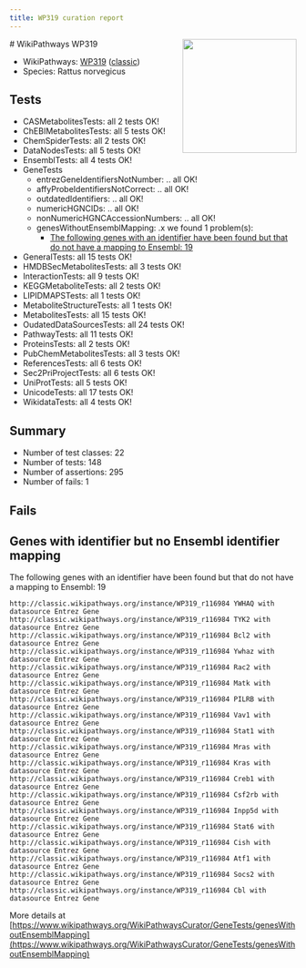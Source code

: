 ```yaml
---
title: WP319 curation report
---
```


<img style="float: right; width: 200px" src="https://upload.wikimedia.org/wikipedia/commons/thumb/8/83/Wplogo_with_text_500.png/640px-Wplogo_with_text_500.png" />
# WikiPathways WP319

* WikiPathways: [WP319](https://wikipathways.org/pathways/WP319) ([classic](https://classic.wikipathways.org/instance/WP319))
* Species: Rattus norvegicus
## Tests
* CASMetabolitesTests: all 2 tests OK!
* ChEBIMetabolitesTests: all 5 tests OK!
* ChemSpiderTests: all 2 tests OK!
* DataNodesTests: all 5 tests OK!
* EnsemblTests: all 4 tests OK!
* GeneTests
    * entrezGeneIdentifiersNotNumber: .. all OK!
    * affyProbeIdentifiersNotCorrect: .. all OK!
    * outdatedIdentifiers: .. all OK!
    * numericHGNCIDs: .. all OK!
    * nonNumericHGNCAccessionNumbers: .. all OK!
    * genesWithoutEnsemblMapping: .x we found 1 problem(s):
        * [The following genes with an identifier have been found but that do not have a mapping to Ensembl: 19](#c4e54316)
* GeneralTests: all 15 tests OK!
* HMDBSecMetabolitesTests: all 3 tests OK!
* InteractionTests: all 9 tests OK!
* KEGGMetaboliteTests: all 2 tests OK!
* LIPIDMAPSTests: all 1 tests OK!
* MetaboliteStructureTests: all 1 tests OK!
* MetabolitesTests: all 15 tests OK!
* OudatedDataSourcesTests: all 24 tests OK!
* PathwayTests: all 11 tests OK!
* ProteinsTests: all 2 tests OK!
* PubChemMetabolitesTests: all 3 tests OK!
* ReferencesTests: all 6 tests OK!
* Sec2PriProjectTests: all 6 tests OK!
* UniProtTests: all 5 tests OK!
* UnicodeTests: all 17 tests OK!
* WikidataTests: all 4 tests OK!


## Summary

* Number of test classes: 22
* Number of tests: 148
* Number of assertions: 295
* Number of fails: 1

## Fails

<a name="c4e54316" />

## Genes with identifier but no Ensembl identifier mapping

The following genes with an identifier have been found but that do not have a mapping to Ensembl: 19
```
http://classic.wikipathways.org/instance/WP319_r116984 YWHAQ with datasource Entrez Gene
http://classic.wikipathways.org/instance/WP319_r116984 TYK2 with datasource Entrez Gene
http://classic.wikipathways.org/instance/WP319_r116984 Bcl2 with datasource Entrez Gene
http://classic.wikipathways.org/instance/WP319_r116984 Ywhaz with datasource Entrez Gene
http://classic.wikipathways.org/instance/WP319_r116984 Rac2 with datasource Entrez Gene
http://classic.wikipathways.org/instance/WP319_r116984 Matk with datasource Entrez Gene
http://classic.wikipathways.org/instance/WP319_r116984 PILRB with datasource Entrez Gene
http://classic.wikipathways.org/instance/WP319_r116984 Vav1 with datasource Entrez Gene
http://classic.wikipathways.org/instance/WP319_r116984 Stat1 with datasource Entrez Gene
http://classic.wikipathways.org/instance/WP319_r116984 Mras with datasource Entrez Gene
http://classic.wikipathways.org/instance/WP319_r116984 Kras with datasource Entrez Gene
http://classic.wikipathways.org/instance/WP319_r116984 Creb1 with datasource Entrez Gene
http://classic.wikipathways.org/instance/WP319_r116984 Csf2rb with datasource Entrez Gene
http://classic.wikipathways.org/instance/WP319_r116984 Inpp5d with datasource Entrez Gene
http://classic.wikipathways.org/instance/WP319_r116984 Stat6 with datasource Entrez Gene
http://classic.wikipathways.org/instance/WP319_r116984 Cish with datasource Entrez Gene
http://classic.wikipathways.org/instance/WP319_r116984 Atf1 with datasource Entrez Gene
http://classic.wikipathways.org/instance/WP319_r116984 Socs2 with datasource Entrez Gene
http://classic.wikipathways.org/instance/WP319_r116984 Cbl with datasource Entrez Gene
```

More details at [https://www.wikipathways.org/WikiPathwaysCurator/GeneTests/genesWithoutEnsemblMapping](https://www.wikipathways.org/WikiPathwaysCurator/GeneTests/genesWithoutEnsemblMapping)

